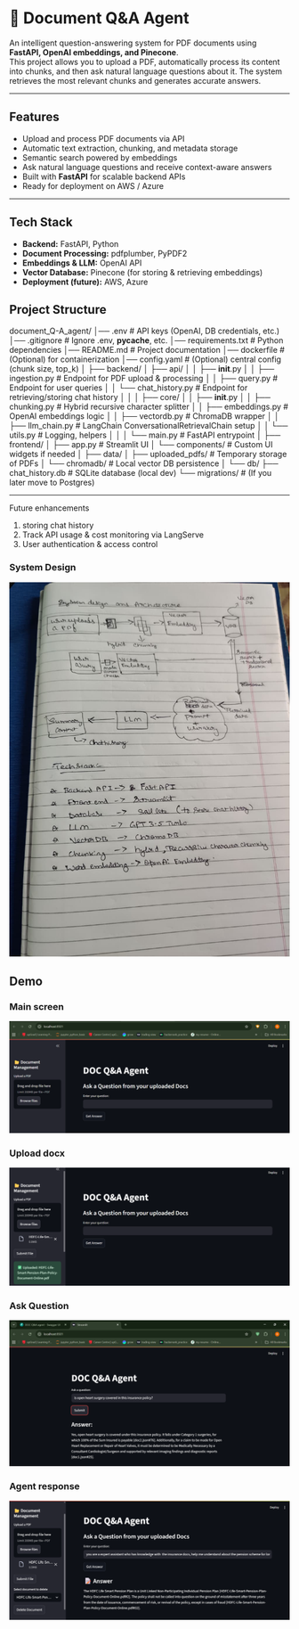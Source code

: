 # 📘 Document Q&A Agent  

An intelligent question-answering system for PDF documents using **FastAPI, OpenAI embeddings, and Pinecone**.  
This project allows you to upload a PDF, automatically process its content into chunks, and then ask natural language questions about it. The system retrieves the most relevant chunks and generates accurate answers.  

---

##  Features  
-  Upload and process PDF documents via API  
-  Automatic text extraction, chunking, and metadata storage  
-  Semantic search powered by embeddings  
-  Ask natural language questions and receive context-aware answers  
-  Built with **FastAPI** for scalable backend APIs  
-  Ready for deployment on AWS / Azure  

---

##  Tech Stack  
- **Backend:** FastAPI, Python  
- **Document Processing:** pdfplumber, PyPDF2  
- **Embeddings & LLM:** OpenAI API  
- **Vector Database:** Pinecone (for storing & retrieving embeddings)  
- **Deployment (future):** AWS, Azure  



## Project Structure  

document_Q-A_agent/
│── .env                        # API keys (OpenAI, DB credentials, etc.)
│── .gitignore                  # Ignore .env, __pycache__, etc.
│── requirements.txt            # Python dependencies
│── README.md                   # Project documentation
│── dockerfile                  # (Optional) for containerization
│── config.yaml                 # (Optional) central config (chunk size, top_k)
│
├── backend/
│   ├── api/
│   │   ├── __init__.py
│   │   ├── ingestion.py        # Endpoint for PDF upload & processing
│   │   ├── query.py            # Endpoint for user queries
│   │   └── chat_history.py     # Endpoint for retrieving/storing chat history
│   │
│   ├── core/
│   │   ├── __init__.py
│   │   ├── chunking.py         # Hybrid recursive character splitter
│   │   ├── embeddings.py       # OpenAI embeddings logic
│   │   ├── vectordb.py         # ChromaDB wrapper
│   │   ├── llm_chain.py        # LangChain ConversationalRetrievalChain setup
│   │   └── utils.py            # Logging, helpers
│   │
│   └── main.py                 # FastAPI entrypoint
│
├── frontend/
│   ├── app.py                  # Streamlit UI
│   └── components/             # Custom UI widgets if needed
│
├── data/
│   ├── uploaded_pdfs/          # Temporary storage of PDFs
│   └── chromadb/               # Local vector DB persistence
│
└── db/
    ├── chat_history.db         # SQLite database (local dev)
    └── migrations/             # (If you later move to Postgres)




---


Future enhancements

1. storing chat history 
2. Track API usage & cost monitoring via LangServe
3. User authentication & access control


### System Design

![System Design](results_sec/syatem_design.jpeg)

##  Demo

### Main screen
![Main Screen](results_sec/main_screen.png)

### Upload docx
![Upload Docx ](results_sec/doc_uploaded.png)

### Ask Question
![Q&A Demo](results_sec/ask_endpoint.png)

### Agent response
![Agent response](results_sec/agent_response.png)


